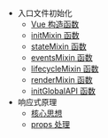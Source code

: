 * 入口文件初始化
    * [Vue 构造函数](study/vue2/构造函数.md)
    * [initMixin 函数](study/vue2/initMixin.md)
    * [stateMixin 函数](study/vue2/stateMixin.md)
    * [eventsMixin 函数](study/vue2/eventsMixin.md)
    * [lifecycleMixin 函数](study/vue2/lifecycleMixin.md)
    * [renderMixin 函数](study/vue2/renderMixin.md)
    * [initGlobalAPI 函数](study/vue2/initGlobalAPI.md)
* 响应式原理
    * [核心思想](study/vue2/介绍.md)
    * [props 处理](study/vue2/props处理.md)